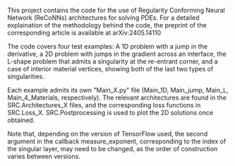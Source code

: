 This project contains the code for the use of Regularity Conforming Neural Network (ReCoNNs) architectures for solving PDEs. For a detailed explaination of the methodology behind the code, the preprint of the corresponding article is available at arXiv:2405.14110

The code covers four test examples: A 1D problem with a jump in the derivative, a 2D problem with jumps in the gradient across an interface, the L-shape problem that admits a singularity at the re-entrant corner, and a case of interior material vertices, showing both of the last two types of singularities. 

Each example admits its own "Main_X.py" file (Main_1D, Main_jump, Main_L, Main_4_Materials, respectively). The relevant architectures are found in the SRC.Architectures_X files, and the corresponding loss functions in SRC.Loss_X. SRC.Postprocessing is used to plot the 2D solutions once obtained. 

Note that, depending on the version of TensorFlow used, the second argument in the callback measure_exponent, corresponding to the index of the singular layer, may need to be changed, as the order of construction varies between versions.

